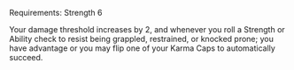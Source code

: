 Requirements: Strength 6

Your damage threshold increases by 2, and whenever you roll a Strength or Ability check to resist being grappled, restrained, or knocked prone; you have advantage or you may flip one of your Karma Caps to automatically succeed.